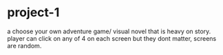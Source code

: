 # project-1
a choose your own adventure game/ visual novel that is heavy on story. player can click on any of 4 on each screen but they dont matter, screens are random.